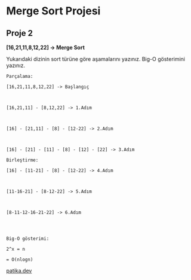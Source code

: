 # Merge Sort Projesi
## Proje 2
**[16,21,11,8,12,22] -> Merge Sort**

Yukarıdaki dizinin sort türüne göre aşamalarını yazınız.
Big-O gösterimini yazınız.
```
Parçalama:

[16,21,11,8,12,22] -> Başlangıç



[16,21,11] - [8,12,22] -> 1.Adım



[16] - [21,11] - [8] - [12-22] -> 2.Adım



[16] - [21] - [11] - [8] - [12] - [22] -> 3.Adım

```
```
Birleştirme: 

[16] - [11-21] - [8] - [12-22] -> 4.Adım



[11-16-21] - [8-12-22] -> 5.Adım



[8-11-12-16-21-22] -> 6.Adım




```


```
Big-O gösterimi:

2^x = n

= O(nlogn)
```

[patika.dev](https://app.patika.dev/emirhanbalci "patika.profilim")

